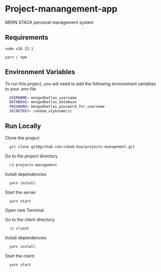 
# Project-manangement-app

MERN STACK personal management system

## Requirements

`
    node v16.13.1
`

`
    yarn / npm
`



## Environment Variables

To run this project, you will need to add the following environment variables to your .env file

```bash
  USERNAME= mongodbatlas_username
  DATABASE= mongodbatlas_database
  PASSWORD= mongodbatlas_password_for_username
  SECRETKEY= random_alphnumeric
```

## Run Locally

Clone the project

```bash
  git clone git@github.com:nibab-boo/projects-management.git
```

Go to the project directory

```bash
  cd projects-management
```

Install dependencies

```bash
  yarn install
```

Start the server

```bash
  yarn start
```



Open new Terminal

Go to the client directory

```bash
  cd client
```

Install dependencies

```bash
  yarn install
```

Start the client

```bash
  yarn start
```

